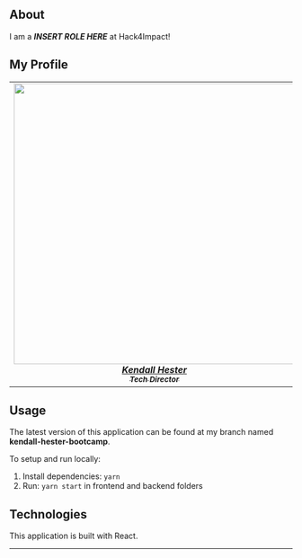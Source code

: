 ## About

I am a **_INSERT ROLE HERE_** at Hack4Impact!

## My Profile

<table align="center">
  <tr>
    <td align="center">
      <a href="tacobell.com">
        <img
          src="./IMG_9449.JPG"
          width="500px"
        />
        <br />
        <b><i>Kendall Hester</i></b>
        <br />
        <sub><b><i>Tech Director</i></b></sub>
      </a>
    </td>
    </tr>
</table>

## Usage

The latest version of this application can be found at my branch named **kendall-hester-bootcamp**.

To setup and run locally:

1. Install dependencies: `yarn`
2. Run: `yarn start` in frontend and backend folders

## Technologies

This application is built with React.

<hr />

